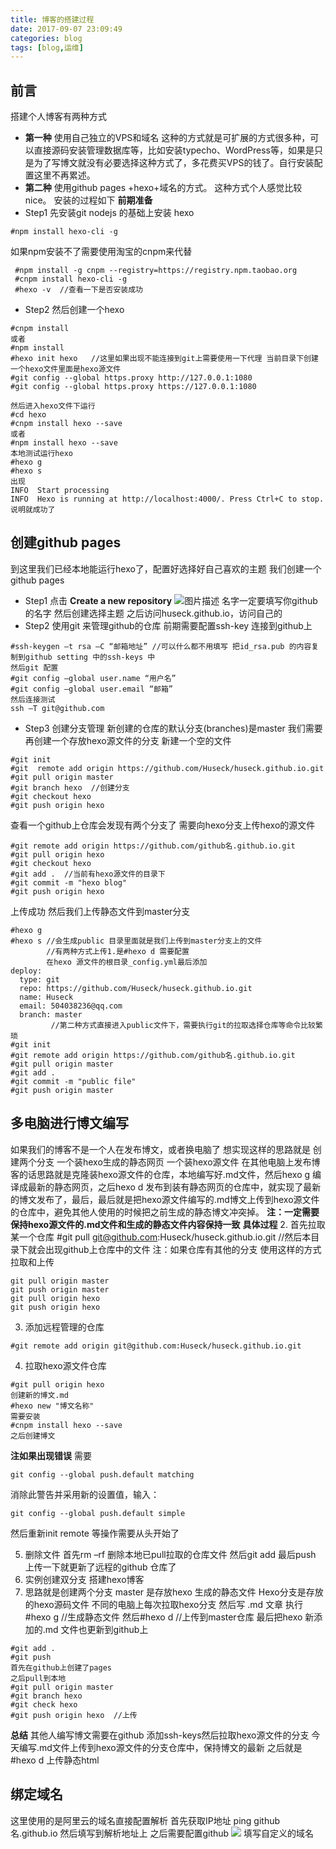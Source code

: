 ```yaml
---
title: 博客的搭建过程
date: 2017-09-07 23:09:49
categories: blog
tags: [blog,运维]
---
```

## 前言
搭建个人博客有两种方式
- **第一种**
使用自己独立的VPS和域名
这种的方式就是可扩展的方式很多种，可以直接源码安装管理数据库等，比如安装typecho、WordPress等，如果是只是为了写博文就没有必要选择这种方式了，多花费买VPS的钱了。自行安装配置这里不再累述。
- **第二种**
使用github pages +hexo+域名的方式。
这种方式个人感觉比较nice。
安装的过程如下
**前期准备**
- Step1
先安装git nodejs 的基础上安装 hexo
```
#npm install hexo-cli -g
```
如果npm安装不了需要使用淘宝的cnpm来代替
```
 #npm install -g cnpm --registry=https://registry.npm.taobao.org
 #cnpm install hexo-cli -g
 #hexo -v  //查看一下是否安装成功
```
- Step2
然后创建一个hexo
```
#cnpm install
或者
#npm install 
#hexo init hexo   //这里如果出现不能连接到git上需要使用一下代理 当前目录下创建一个hexo文件里面是hexo源文件
#git config --global https.proxy http://127.0.0.1:1080
#git config --global https.proxy https://127.0.0.1:1080

然后进入hexo文件下运行
#cd hexo
#cnpm install hexo --save
或者
#npm install hexo --save
本地测试运行hexo
#hexo g
#hexo s
出现
INFO  Start processing
INFO  Hexo is running at http://localhost:4000/. Press Ctrl+C to stop.
说明就成功了
```


## 创建github pages
到这里我们已经本地能运行hexo了，配置好选择好自己喜欢的主题
我们创建一个github pages
- Step1
点击
**Create a new repository**
![图片描述](QQ图片20170907231506.png)
名字一定要填写你github的名字
然后创建选择主题
之后访问huseck.github.io，访问自己的
- Step2
使用git 来管理github的仓库
前期需要配置ssh-key 连接到github上
```
#ssh-keygen –t rsa –C “邮箱地址” //可以什么都不用填写 把id_rsa.pub 的内容复制到github setting 中的ssh-keys 中
然后git 配置
#git config –global user.name “用户名”
#git config –global user.email “邮箱”
然后连接测试
ssh –T git@github.com
```
- Step3 创建分支管理
新创建的仓库的默认分支(branches)是master 我们需要再创建一个存放hexo源文件的分支
新建一个空的文件
```
#git init
#git  remote add origin https://github.com/Huseck/huseck.github.io.git
#git pull origin master
#git branch hexo  //创建分支
#git checkout hexo
#git push origin hexo
```
查看一个github上仓库会发现有两个分支了
需要向hexo分支上传hexo的源文件
```
#git remote add origin https://github.com/github名.github.io.git
#git pull origin hexo
#git checkout hexo
#git add .  //当前有hexo源文件的目录下
#git commit -m "hexo blog"
#git push origin hexo
```
上传成功
然后我们上传静态文件到master分支
```
#hexo g
#hexo s //会生成public 目录里面就是我们上传到master分支上的文件
        //有两种方式上传1.是#hexo d 需要配置
        在hexo 源文件的根目录_config.yml最后添加
deploy:
  type: git
  repo: https://github.com/Huseck/huseck.github.io.git
  name: Huseck
  email: 504038236@qq.com
  branch: master
         //第二种方式直接进入public文件下，需要执行git的拉取选择仓库等命令比较繁琐
#git init
#git remote add origin https://github.com/github名.github.io.git
#git pull origin master
#git add .
#git commit -m "public file"
#git push origin master
```
## 多电脑进行博文编写
如果我们的博客不是一个人在发布博文，或者换电脑了
想实现这样的思路就是
创建两个分支 一个装hexo生成的静态网页 一个装hexo源文件
在其他电脑上发布博客的话思路就是克隆装hexo源文件的仓库，本地编写好.md文件，然后hexo g 编译成最新的静态网页，之后hexo d 发布到装有静态网页的仓库中，就实现了最新的博文发布了，最后，最后就是把hexo源文件编写的.md博文上传到hexo源文件的仓库中，避免其他人使用的时候把之前生成的静态博文冲突掉。
**注：一定需要保持hexo源文件的.md文件和生成的静态文件内容保持一致**
**具体过程** 
2.  首先拉取某一个仓库
#git pull git@github.com:Huseck/huseck.github.io.git  //然后本目录下就会出现github上仓库中的文件
注：如果仓库有其他的分支
使用这样的方式拉取和上传
```
git pull origin master
git push origin master
git pull origin hexo
git push origin hexo
```
3.  添加远程管理的仓库
```
#git remote add origin git@github.com:Huseck/huseck.github.io.git
```
4.  拉取hexo源文件仓库
```
#git pull origin hexo
创建新的博文.md
#hexo new "博文名称"
需要安装
#cnpm install hexo --save
之后创建博文

```
**注如果出现错误**
需要
```
git config --global push.default matching
```
消除此警告并采用新的设置值，输入：
```
git config --global push.default simple
```
然后重新init remote 等操作需要从头开始了

5.  删除文件
首先rm –rf 删除本地已pull拉取的仓库文件
然后git add 
最后push 上传一下就更新了远程的github 仓库了
6.  实例创建双分支 搭建hexo博客
7.  思路就是创建两个分支 master 是存放hexo 生成的静态文件
Hexo分支是存放的hexo源码文件
不同的电脑上每次拉取hexo分支
然后写 .md 文章
执行#hexo g //生成静态文件
然后#hexo d //上传到master仓库
最后把hexo 新添加的.md 文件也更新到github上
```
#git add . 
#git push
首先在github上创建了pages
之后pull到本地
#git pull origin master
#git branch hexo
#git check hexo
#git push origin hexo  //上传
```
**总结**
其他人编写博文需要在github 添加ssh-keys然后拉取hexo源文件的分支
今天编写.md文件上传到hexo源文件的分支仓库中，保持博文的最新
之后就是#hexo d 上传静态html
## 绑定域名
这里使用的是阿里云的域名直接配置解析
首先获取IP地址
ping github名.github.io
然后填写到解析地址上
之后需要配置github
![](QQ图片20170908111953.png)
填写自定义的域名


